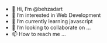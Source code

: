 - 👋 Hi, I’m @behzadart
- 👀 I’m interested in Web Development
- 🌱 I’m currently learning javascript
- 💞️ I’m looking to collaborate on ...
- 📫 How to reach me ...

<!---
behzadart/behzadart is a ✨ special ✨ repository because its `README.md` (this file) appears on your GitHub profile.
You can click the Preview link to take a look at your changes.
--->
